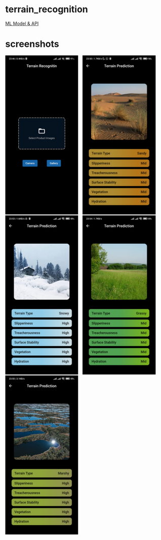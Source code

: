 # terrain_recognition
[ML Model & API](https://gitlab.com/dellure/Parikshan1)
# screenshots
<img src="https://github.com/akshatt25/terrain_recognition/blob/main/folder/Screenshot_2024-02-07-23-46-06-735_com.example.terrain_recognition.jpg" alt="Image Alt Text" height="500" style="display:inline-block; margin-right:10px;">  <img src="https://github.com/akshatt25/terrain_recognition/blob/main/folder/Screenshot_2024-02-07-23-50-27-807_com.example.terrain_recognition.jpg" alt="Image Alt Text" height="500" style="display:inline-block; margin-right:10px;">  <img src="https://github.com/akshatt25/terrain_recognition/blob/main/folder/Screenshot_2024-02-07-23-53-55-673_com.example.terrain_recognition.jpg" alt="Image Alt Text" height="500" style="display:inline-block; margin-right:10px;">  <img src="https://github.com/akshatt25/terrain_recognition/blob/main/folder/Screenshot_2024-02-07-23-54-16-782_com.example.terrain_recognition.jpg" alt="Image Alt Text" height="500" style="display:inline-block; margin-right:10px;">  <img src="https://github.com/akshatt25/terrain_recognition/blob/main/folder/Screenshot_2024-02-07-23-55-09-630_com.example.terrain_recognition.jpg" alt="Image Alt Text" height="500" style="display:inline-block; margin-right:10px;"> 

